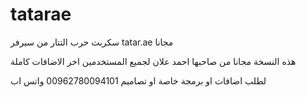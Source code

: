 # tatarae
سكربت حرب التتار من سيرفر tatar.ae مجانا

هذه النسخة مجانا من صاحبها احمد علان لجميع المستخدمين 
 اخر الاضافات كاملة

لطلب اضافات او برمجة خاصة او تصاميم 
00962780094101 واتس اب
